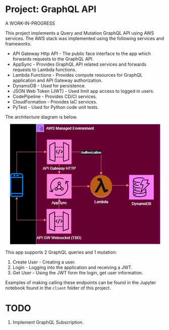 # Project: GraphQL API

A WORK-IN-PROGRESS

This project implements a Query and Mutation GraphQL API using AWS services. The AWS stack was implemented using the following services and frameworks.

* API Gateway Http API - The public face interface to the app which forwards requests to the GraphQL API.
* AppSync - Provides GraphQL API related services and forwards requests to Lambda functions.  
* Lambda Functions - Provides compute resources for GraphQL application and API Gateway authorization.
* DynamoDB - Used for persistence.
* JSON Web Token (JWT) - Used limit app access to logged in users.
* CodePipeline - Provides CD/CI services.  
* CloudFormation - Provides IaC services. 
* PyTest - Used for Python code unit tests.

The architecture diagram is below.

<p align="center">
  <img src="./assets/img/arch2.jpg" />
</p>

This app supports 2 GraphQL queries and 1 mutation:

1. Create User - Creating a user.
1. Login - Logging into the application and receiving a JWT.
2. Get User - Using the JWT form the login, get user information.

Examples of making calling these endpoints can be found in the Jupyter notebook found in the `client` folder of this project. 

# TODO

1. Implement GraphQL Subscription. 



